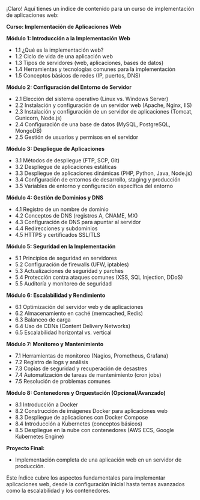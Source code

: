 ¡Claro! Aquí tienes un índice de contenido para un curso de implementación de aplicaciones web:

**Curso: Implementación de Aplicaciones Web**

**Módulo 1: Introducción a la Implementación Web**
*   1.1 ¿Qué es la implementación web?
*   1.2 Ciclo de vida de una aplicación web
*   1.3 Tipos de servidores (web, aplicaciones, bases de datos)
*   1.4 Herramientas y tecnologías comunes para la implementación
*   1.5 Conceptos básicos de redes (IP, puertos, DNS)

**Módulo 2: Configuración del Entorno de Servidor**
*   2.1 Elección del sistema operativo (Linux vs. Windows Server)
*   2.2 Instalación y configuración de un servidor web (Apache, Nginx, IIS) 
*   2.3 Instalación y configuración de un servidor de aplicaciones (Tomcat, Gunicorn, Node.js)
*   2.4 Configuración de una base de datos (MySQL, PostgreSQL, MongoDB)
*   2.5 Gestión de usuarios y permisos en el servidor

**Módulo 3: Despliegue de Aplicaciones**
*   3.1 Métodos de despliegue (FTP, SCP, Git)
*   3.2 Despliegue de aplicaciones estáticas
*   3.3 Despliegue de aplicaciones dinámicas (PHP, Python, Java, Node.js)
*   3.4 Configuración de entornos de desarrollo, staging y producción
*   3.5 Variables de entorno y configuración específica del entorno

**Módulo 4: Gestión de Dominios y DNS**
*   4.1 Registro de un nombre de dominio
*   4.2 Conceptos de DNS (registros A, CNAME, MX)
*   4.3 Configuración de DNS para apuntar al servidor
*   4.4 Redirecciones y subdominios
*   4.5 HTTPS y certificados SSL/TLS 

**Módulo 5: Seguridad en la Implementación**
*   5.1 Principios de seguridad en servidores
*   5.2 Configuración de firewalls (UFW, iptables)
*   5.3 Actualizaciones de seguridad y parches
*   5.4 Protección contra ataques comunes (XSS, SQL Injection, DDoS)
*   5.5 Auditoría y monitoreo de seguridad

**Módulo 6: Escalabilidad y Rendimiento**
*   6.1 Optimización del servidor web y de aplicaciones
*   6.2 Almacenamiento en caché (memcached, Redis)
*   6.3 Balanceo de carga
*   6.4 Uso de CDNs (Content Delivery Networks)
*   6.5 Escalabilidad horizontal vs. vertical

**Módulo 7: Monitoreo y Mantenimiento**
*   7.1 Herramientas de monitoreo (Nagios, Prometheus, Grafana)
*   7.2 Registro de logs y análisis
*   7.3 Copias de seguridad y recuperación de desastres
*   7.4 Automatización de tareas de mantenimiento (cron jobs)
*   7.5 Resolución de problemas comunes

**Módulo 8: Contenedores y Orquestación (Opcional/Avanzado)**
*   8.1 Introducción a Docker 
*   8.2 Construcción de imágenes Docker para aplicaciones web
*   8.3 Despliegue de aplicaciones con Docker Compose
*   8.4 Introducción a Kubernetes (conceptos básicos)
*   8.5 Despliegue en la nube con contenedores (AWS ECS, Google Kubernetes Engine)

**Proyecto Final:**
*   Implementación completa de una aplicación web en un servidor de producción.

Este índice cubre los aspectos fundamentales para implementar aplicaciones web, desde la configuración inicial hasta temas avanzados como la escalabilidad y los contenedores.
